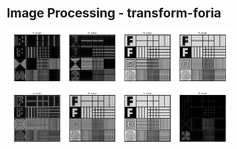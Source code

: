 # Image Processing  - transform-foria
![alt text](https://github.com/AmitaiBiton/transform-foria-Image-Processing/blob/main/t_p.png) 
